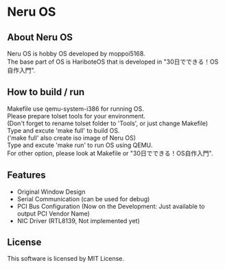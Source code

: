 Neru OS
===

About Neru OS
---------------
Neru OS is hobby OS developed by moppoi5168.<br>
The base part of OS is HariboteOS that is developed in "30日でできる！OS自作入門".

How to build / run
---------------
Makefile use qemu-system-i386 for running OS.<br>
Please prepare tolset tools for your environment.<br>
(Don't forget to rename tolset folder to 'Tools', or just change Makefile)<br>
Type and excute 'make full' to build OS.<br>
('make full' also create iso image of Neru OS)<br>
Type and excute 'make run' to run OS using QEMU.<br>
For other option, please look at Makefile or "30日でできる！OS自作入門".


Features
---------------
* Original Window Design
* Serial Communication (can be used for debug)
* PCI Bus Configuration (Now on the Development: Just available to output PCI Vendor Name)
* NIC Driver (RTL8139, Not implemented yet)

License
---------------
This software is licensed by MIT License.
